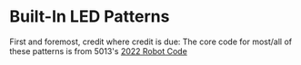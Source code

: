 # Built-In LED Patterns
First and foremost, credit where credit is due: The core code for most/all of these patterns is from 5013's [2022 Robot Code](https://github.com/FRC-5013-Park-Hill-Robotics/5013-RapidReact/tree/main/src/main/java/frc/robot/trobot5013lib/led)